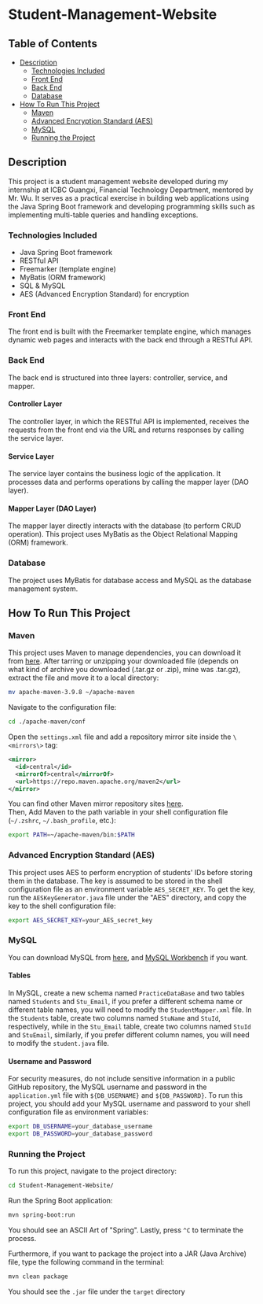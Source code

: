 # Student-Management-Website

## Table of Contents
- [Description](#description)
  - [Technologies Included](#technologies-included)
  - [Front End](#front-end)
  - [Back End](#back-end)
  - [Database](#database)
- [How To Run This Project](#how-to-run-this-project)
  - [Maven](#maven)
  - [Advanced Encryption Standard (AES)](#advanced-encryption-standard-aes)
  - [MySQL](#mysql)
  - [Running the Project](#running-the-project)

## Description

This project is a student management website developed during my internship at ICBC Guangxi, Financial Technology Department, mentored by Mr. Wu. It serves as a practical exercise in building web applications using the Java Spring Boot framework and developing programming skills such as implementing multi-table queries and handling exceptions.

### Technologies Included

- Java Spring Boot framework
- RESTful API
- Freemarker (template engine)
- MyBatis (ORM framework)
- SQL & MySQL
- AES (Advanced Encryption Standard) for encryption

### Front End

The front end is built with the Freemarker template engine, which manages dynamic web pages and interacts with the back end through a RESTful API.

### Back End

The back end is structured into three layers: controller, service, and mapper.

#### Controller Layer

The controller layer, in which the RESTful API is implemented, receives the requests from the front end via the URL and returns responses by calling the service layer.

#### Service Layer

The service layer contains the business logic of the application. It processes data and performs operations by calling the mapper layer (DAO layer).

#### Mapper Layer (DAO Layer)

The mapper layer directly interacts with the database (to perform CRUD operation). This project uses MyBatis as the Object Relational Mapping (ORM) framework.

### Database

The project uses MyBatis for database access and MySQL as the database management system.

## How To Run This Project

### Maven

This project uses Maven to manage dependencies, you can download it from [here](https://maven.apache.org/download.cgi). After tarring or unzipping your downloaded file (depends on what kind of archive you downloaded (.tar.gz or .zip), mine was .tar.gz), extract the file and move it to a local directory:
```bash
mv apache-maven-3.9.8 ~/apache-maven
```
Navigate to the configuration file:
```bash
cd ./apache-maven/conf
```
Open the `settings.xml` file and add a repository mirror site inside the `\<mirrors\>` tag:
```xml
<mirror>
  <id>central</id>
  <mirrorOf>central</mirrorOf>
  <url>https://repo.maven.apache.org/maven2</url>
</mirror>
```
You can find other Maven mirror repository sites [here](https://blog.csdn.net/qq_38217990/article/details/129257106).\
Then, Add Maven to the path variable in your shell configuration file (`~/.zshrc`, `~/.bash_profile`, etc.):
```sh
export PATH=~/apache-maven/bin:$PATH
```

### Advanced Encryption Standard (AES)

This project uses AES to perform encryption of students' IDs before storing them in the database. The key is assumed to be stored in the shell configuration file as an environment variable `AES_SECRET_KEY`. To get the key, run the `AESKeyGenerator.java` file under the "AES" directory, and copy the key to the shell configuration file:
```sh
export AES_SECRET_KEY=your_AES_secret_key
```

### MySQL

You can download MySQL from [here](https://dev.mysql.com/downloads/mysql/), and [MySQL Workbench](https://dev.mysql.com/downloads/workbench/) if you want.

#### Tables
In MySQL, create a new schema named `PracticeDataBase` and two tables named `Students` and `Stu_Email`, if you prefer a different schema name or different table names, you will need to modify the `StudentMapper.xml` file. In the `Students` table, create two columns named `StuName` and `StuId`, respectively, while in the `Stu_Email` table, create two columns named `StuId` and `StuEmail`, similarly, if you prefer different column names, you will need to modify the `student.java` file.

#### Username and Password

For security measures, do not include sensitive information in a public GitHub repository, the MySQL username and password in the `application.yml` file with `${DB_USERNAME}` and `${DB_PASSWORD}`. To run this project, you should add your MySQL username and password to your shell configuration file as environment variables:
```sh
export DB_USERNAME=your_database_username
export DB_PASSWORD=your_database_password
```

### Running the Project

To run this project, navigate to the project directory:
```sh
cd Student-Management-Website/
```
Run the Spring Boot application:
```sh
mvn spring-boot:run
```
You should see an ASCII Art of "Spring". Lastly, press `^C` to terminate the process.

Furthermore, if you want to package the project into a JAR (Java Archive) file, type the following command in the terminal:
```sh
mvn clean package
```
You should see the `.jar` file under the `target` directory





